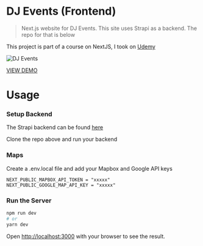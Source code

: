 # DJ Events (Frontend)

> Next.js website for DJ Events. This site uses Strapi as a backend. The repo for that is below

This project is part of a course on NextJS, I took on [Udemy](https://www.udemy.com/course/nextjs-dev-to-deployment)

![DJ Events](/public/images/screen.png 'DJ Events')

[VIEW DEMO](https://https://djeventsfrontend0721.vercel.app/)

# Usage

### Setup Backend

The Strapi backend can be found [here](https://github.com/klleroy/dj-events-backend)

Clone the repo above and run your backend

### Maps

Create a .env.local file and add your Mapbox and Google API keys

```
NEXT_PUBLIC_MAPBOX_API_TOKEN = "xxxxx"
NEXT_PUBLIC_GOOGLE_MAP_API_KEY = "xxxxx"
```

### Run the Server

```bash
npm run dev
# or
yarn dev
```

Open [http://localhost:3000](http://localhost:3000) with your browser to see the result.
